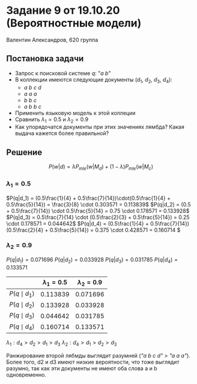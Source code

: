 # Задание 9 от 19.10.20 (Вероятностные модели)

Валентин Александров, 620 группа

## Постановка задачи

- Запрос к поисковой системе $q$: "_a b_"
- В коллекции имеются следующие документы ($d_1$, $d_2$, $d_3$, $d_4$):
  - _a b c d_
  - _a a a_
  - _b b c_
  - _a b b c_
- Применить языковую модель к этой коллеции
- Сравнить $\lambda_1 = 0.5$ и $\lambda_2 = 0.9$
- Как упорядочатся документы при этих значениях лямбда? Какая выдача кажется более правильной?

## Решение

$$P(w|d) = \lambda P_{mle}(w|M_d) + (1-\lambda)P_{mle}(w|M_c)$$

### $\lambda_1 = 0.5$
$P(q|d_1) = (0.5\frac{1}{4} + 0.5\frac{7}{14})\cdot(0.5\frac{1}{4} + 0.5\frac{5}{14}) = \frac{3}{8} \cdot 0.303571 = 0.113839$
$P(q|d_2) = (0.5 + 0.5\frac{7}{14}) \cdot 0.5\frac{5}{14} = 0.75 \cdot 0.178571 = 0.133928$
$P(q|d_3) = 0.5\frac{7}{14} \cdot (0.5\frac{2}{3} + 0.5\frac{5}{14}) = 0.25 \cdot 0.178571  = 0.044642$
$P(q|d_4) = (0.5\frac{1}{4} + 0.5\frac{7}{14})(0.5\frac{2}{4} + 0.5\frac{5}{14}) = 0.375 \cdot 0.428571 = 0.160714 $

### $\lambda_2 = 0.9$

$P(q|d_1) = 0.071696$
$P(q|d_2) = 0.033928$
$P(q|d_3) = 0.031785$
$P(q|d_4) = 0.133571$

|                | $\lambda_1 = 0.5$ | $\lambda_2 = 0.9$ |
|----------------|-------------------|-------------------|
| $P(q\mid d_1)$ | 0.113839          | 0.071696          |
| $P(q\mid d_2)$ | 0.133928          | 0.033928          |
| $P(q\mid d_3)$ | 0.044642          | 0.031785          |
| $P(q\mid d_4)$ | 0.160714          | 0.133571          |

$\lambda_1 : d_4 > d_2 > d_1 > d_3$
$\lambda_2 : d_4 > d_1 > d_2 > d_3$

Ранжирование второй лябмды выглядит разумней (_"a b c d"_ > _"a a a"_). Более того, d2 и d3 имеют низкие вероятности, что тоже выглядит разумно, так как эти документы не имеют оба слова a и b одновременно.